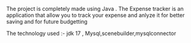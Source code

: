The project is completely made using Java . The Expense tracker is an application that allow you to track your expense and anlyze it for better saving and for future budgetting

The technology used :- jdk 17 , Mysql,scenebuilder,mysqlconnector
